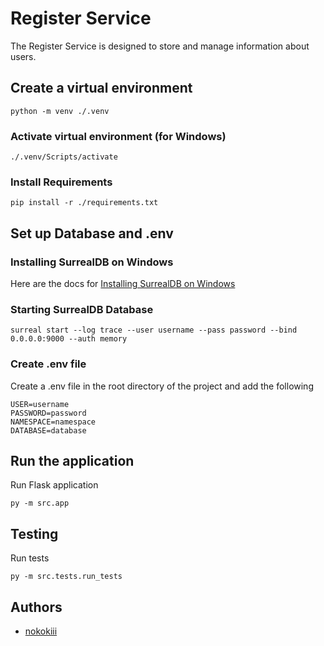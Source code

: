 # Register Service

The Register Service is designed to store and manage information about users.

## Create a virtual environment

```commandline
python -m venv ./.venv
```

### Activate virtual environment (for Windows)

```commandline
./.venv/Scripts/activate
```

### Install Requirements

```commandline
pip install -r ./requirements.txt
```

## Set up Database and .env

### Installing SurrealDB on Windows

Here are the docs for [Installing SurrealDB on Windows](https://docs.surrealdb.com/docs/installation/windows)

### Starting SurrealDB Database

```commandline
surreal start --log trace --user username --pass password --bind 0.0.0.0:9000 --auth memory
```

### Create .env file

Create a .env file in the root directory of the project and add the following

```
USER=username
PASSWORD=password
NAMESPACE=namespace
DATABASE=database
```

## Run the application

Run Flask application

```commandline
py -m src.app
```

## Testing

Run tests

```commandline
py -m src.tests.run_tests
```

## Authors

- [nokokiii](https://github.com/nokokiii)

